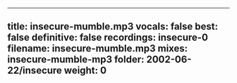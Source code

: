 
---
title: insecure-mumble.mp3
vocals: false
best: false
definitive: false
recordings: insecure-0
filename: insecure-mumble.mp3
mixes: insecure-mumble-mp3
folder: 2002-06-22/insecure
weight: 0
---
